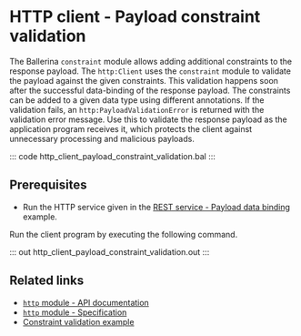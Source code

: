 # HTTP client - Payload constraint validation

The Ballerina `constraint` module allows adding additional constraints to the response payload. The `http:Client` uses the `constraint` module to validate the payload against the given constraints. This validation happens soon after the successful data-binding of the response payload. The constraints can be added to a given data type using different annotations. If the validation fails, an `http:PayloadValidationError` is returned with the validation error message. Use this to validate the response payload as the application program receives it, which protects the client against unnecessary processing and malicious payloads.

::: code http_client_payload_constraint_validation.bal :::

## Prerequisites
- Run the HTTP service given in the [REST service - Payload data binding](/learn/by-example/http-service-data-binding/) example.

Run the client program by executing the following command.

::: out http_client_payload_constraint_validation.out :::

## Related links
- [`http` module - API documentation](https://lib.ballerina.io/ballerina/http/latest/)
- [`http` module - Specification](/spec/http/)
- [Constraint validation example](/learn/by-example/constraint-validations/)
